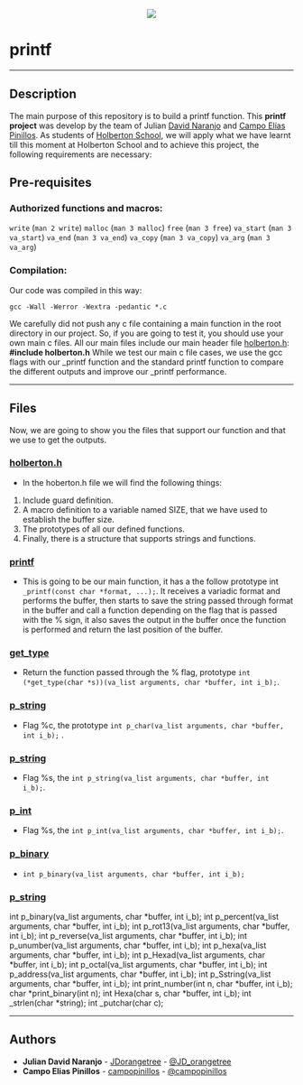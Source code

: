 <p align="center"><img src="http://www.holbertonschool.com/holberton-logo.png"></p>

<p align="center"><h1>printf</h1></p>

---

## Description
The main purpose of this repository is to build a printf function. This **printf project** was develop by the team
of Julian [David Naranjo](https://github.com/JDorangetree) and [Campo Elías Pinillos](https://github.com/campopinillos). 
As students of [Holberton School](https://www.holbertonschool.com), we will apply what we have learnt till this moment
at Holberton School and to achieve this project, the following requirements are necessary:

## Pre-requisites

### Authorized functions and macros:

`write`  (`man 2 write`)
`malloc`  (`man 3 malloc`)
`free`  (`man 3 free`)
`va_start`  (`man 3 va_start`)
`va_end`  (`man 3 va_end`)
`va_copy`  (`man 3 va_copy`)
`va_arg`  (`man 3 va_arg`)

### Compilation:

Our code was compiled in this way:

```
gcc -Wall -Werror -Wextra -pedantic *.c
```
We carefully did not push any c file containing a main function in the root directory in our project. So, if you are going to test it, you should use your own main c files.
All our main files include our main header file [holberton.h](./holberton.h): **#include holberton.h**
While we test our main c file cases, we use the gcc flags with our _printf function and the standard printf function to compare the different outputs and improve our _printf performance.

---

## Files

Now, we are going to show you the files that support our function and that we use to get the outputs.

### [holberton.h](./holberton.h)
* In the hoberton.h file we will find the following things:
1) Include guard definition.
2) A macro definition to a variable named SIZE, that we have used to establish the buffer size.
3) The prototypes of all our defined functions.
4) Finally, there is a structure that supports strings and functions.

### [printf](./_printf.c)
* This is going to be our main function, it has a the follow prototype int `_printf(const char *format, ...);`. It receives a variadic format and performs the buffer, then starts to save the string passed through format in the buffer and call a function depending on the flag that is passed with the % sign, it also saves the output in the buffer once the function is performed and return the last position of the buffer.

### [get_type](./get_type.c)
* Return the function passed through the % flag, prototype `int (*get_type(char *s))(va_list arguments, char *buffer, int i_b);`.

### [p_string](./p_string.c)
* Flag %c, the prototype `int p_char(va_list arguments, char *buffer, int i_b);` .

### [p_string](./p_string.c)
* Flag %s, the `int p_string(va_list arguments, char *buffer, int i_b);`.

### [p_int](./p_int.c)
* Flag %s, the `int p_int(va_list arguments, char *buffer, int i_b);`.


### [p_binary](./p_binary.c)
* `int p_binary(va_list arguments, char *buffer, int i_b);`

### [p_string](./p_string.c)






int p_binary(va_list arguments, char *buffer, int i_b);
int p_percent(va_list arguments, char *buffer, int i_b);
int p_rot13(va_list arguments, char *buffer, int i_b);
int p_reverse(va_list arguments, char *buffer, int i_b);
int p_unumber(va_list arguments, char *buffer, int i_b);
int p_hexa(va_list arguments, char *buffer, int i_b);
int p_Hexad(va_list arguments, char *buffer, int i_b);
int p_octal(va_list arguments, char *buffer, int i_b);
int p_address(va_list arguments, char *buffer, int i_b);
int p_Sstring(va_list arguments, char *buffer, int i_b);
int print_number(int n, char *buffer, int i_b);
char *print_binary(int n);
int Hexa(char s, char *buffer, int i_b);
int _strlen(char *string);
int _putchar(char c);


---

## Authors
* **Julian David Naranjo** - [JDorangetree](https://github.com/JDorangetree) - [@JD_orangetree](https://twitter.com/JD_orangetree)
* **Campo Elias Pinillos** - [campopinillos](https://github.com/campopinillos) - [@campopinillos](https://twitter.com/CampoPinillos)
